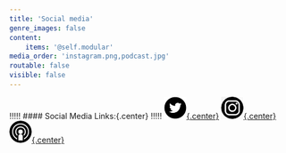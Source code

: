 ```yaml
---
title: 'Social media'
genre_images: false
content:
    items: '@self.modular'
media_order: 'instagram.png,podcast.jpg'
routable: false
visible: false
---
```


!!!!! #### Social Media Links:{.center}
!!!!! [![twitter](twitter.png "twitter"){.center}](https://twitter.com/fromcarly) [![instagram](instagram.png "instagram"){.center}](https://www.instagram.com/booklighteditorial/) [![podcast](podcast.jpg "podcast"){.center}](https://www.storychatradio.com/)
